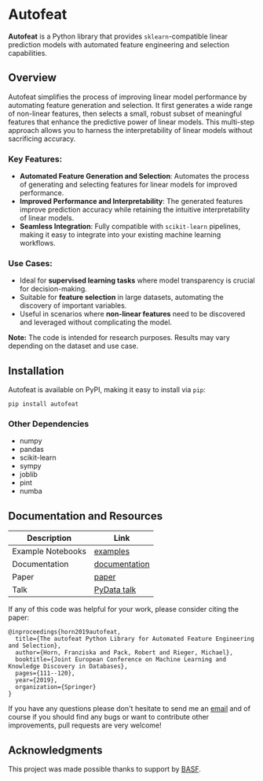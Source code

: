 # Autofeat

**Autofeat** is a Python library that provides `sklearn`-compatible linear prediction models with automated feature engineering and selection capabilities.

## Overview

Autofeat simplifies the process of improving linear model performance by automating feature generation and selection. It first generates a wide range of non-linear features, then selects a small, robust subset of meaningful features that enhance the predictive power of linear models. This multi-step approach allows you to harness the interpretability of linear models without sacrificing accuracy.

### Key Features:
- **Automated Feature Generation and Selection**: Automates the process of generating and selecting features for linear models for improved performance.
- **Improved Performance and Interpretability**: The generated features improve prediction accuracy while retaining the intuitive interpretability of linear models.
- **Seamless Integration**: Fully compatible with `scikit-learn` pipelines, making it easy to integrate into your existing machine learning workflows.

### Use Cases:
- Ideal for **supervised learning tasks** where model transparency is crucial for decision-making.
- Suitable for **feature selection** in large datasets, automating the discovery of important variables.
- Useful in scenarios where **non-linear features** need to be discovered and leveraged without complicating the model.

**Note:** The code is intended for research purposes. Results may vary depending on the dataset and use case.

## Installation

Autofeat is available on PyPI, making it easy to install via `pip`:

```
pip install autofeat
```
### Other Dependencies
- numpy
- pandas
- scikit-learn
- sympy
- joblib
- pint
- numba

## Documentation and Resources
| Description | Link |
|-------------|------|
| Example Notebooks | [examples](/notebooks/) |
| Documentation | [documentation](https://franziskahorn.de/autofeat) |
| Paper | [paper](https://arxiv.org/abs/1901.07329) |
| Talk | [PyData talk](https://www.youtube.com/watch?v=4-4pKPv9lJ4) |

If any of this code was helpful for your work, please consider citing the paper:
```
@inproceedings{horn2019autofeat,
  title={The autofeat Python Library for Automated Feature Engineering and Selection},
  author={Horn, Franziska and Pack, Robert and Rieger, Michael},
  booktitle={Joint European Conference on Machine Learning and Knowledge Discovery in Databases},
  pages={111--120},
  year={2019},
  organization={Springer}
}
```

If you have any questions please don't hesitate to send me an [email](mailto:cod3licious@gmail.com) and of course if you should find any bugs or want to contribute other improvements, pull requests are very welcome!

## Acknowledgments
This project was made possible thanks to support by [BASF](https://www.basf.com).


